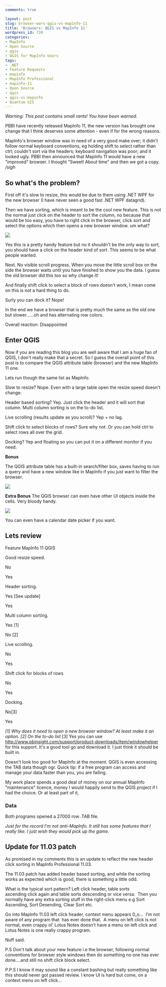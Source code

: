 ```yaml
---
comments: true

layout: post
slug: browser-wars-qgis-vs-mapinfo-11
title: 'Browsers: QGIS vs MapInfo 11'
wordpress_id: 720
categories:
- MapInfo
- Open Source
- qgis
- QGIS for MapInfo Users
tags:
- .NET
- Feature Requests
- mapinfo
- MapInfo Professional
- mapinfo-11
- Open Source
- qgis
- qgis-vs-mapinfo
- Quantum GIS
---
```


_Warning: This post contains small rants! You have been warned._

PBBI have recently released MapInfo 11, the new version has brought one change that I think deserves some attention - even if for the wrong reasons.

MapInfo's browser window was in need of a very good make over; it didn't follow normal keyboard conventions, eg holding shift to select rather than ctrl; couldn't sort via the headers; keyboard navigation was poor; and it looked ugly. PBBI then announced that MapInfo 11 would have a new "improved" browser. I thought "Sweet! About time" and then we got a copy. _/sigh_


## So what's the problem?


First off it's slow to resize, this would be due to them using .NET WPF for the new browser (I have never seen a good fast .NET WPF datagrid).

Then we have sorting, which is meant to be the cool new feature. This is not the normal just click on the header to sort the column, no because that would be too easy, you have to right click in the browser, click sort and select the options which then opens a new browser window. um what?

[![](http://woostuff.files.wordpress.com/2011/07/mapinfosort.png)](http://woostuff.files.wordpress.com/2011/07/mapinfosort.png)

Yes this is a pretty handy feature but no it shouldn't be the only way to sort, you should have a click on the header kind of sort. This seems to be what people wanted.

Next. No visible scroll progress. When you move the little scroll box on the side the browser waits until you have finished to show you the data. I guess the old browser did this too so why change it!

And finally shift click to select a block of rows doesn't work, I mean come on this is not a hard thing to do.

Surly you can dock it? Nope!

In the end we have a browser that is pretty much the same as the old one but slower......oh and has alternating row colors.

Overall reaction: Disappointed


## Enter QGIS


Now if you are reading this blog you are well aware that I am a huge fan of QGIS, I don't really make that a secret. So I guess the overall point of this post is to compare the QGIS attribute table (browser) and the new MapInfo 11 one.

Lets run though the same list as MapInfo.

Slow to resize? Nope. Even with a large table open the resize speed doesn't change.

Header based sorting? Yep. Just click the header and it will sort that column. Multi column sorting is on the to-do list.

Live scrolling (results update as you scroll)? Yep + no lag.

Shift click to select blocks of rows? Sure why not. Or you can hold ctrl to select rows all over the grid.

Docking? Yep and floating so you can put it on a different monitor if you need.

**Bonus**

The QGIS attribute table has a built-in search/filter box, saves having to run a query and have a new window like in MapInfo if you just want to filter the browser.

[![](http://woostuff.files.wordpress.com/2011/07/qgisattribute.png)](http://woostuff.files.wordpress.com/2011/07/qgisattribute.png)

**Extra Bonus**
The QGIS browser can even have other UI objects inside the cells. Very bloody handy.

[![](http://woostuff.files.wordpress.com/2011/07/control.png)](http://woostuff.files.wordpress.com/2011/07/control.png)

You can even have a calendar date picker if you want.


## Lets review









Feature
MapInfo 11
QGIS





Good resize speed.


No


Yes






Header sorting.


Yes [See update]


Yes






Multi column sorting.


Yes [1]


No [2]






Live scrolling.


No


Yes






Shift click for blocks of rows


No


Yes






Docking.


No[3]


Yes




_[1] Why does it need to open a new browser window? At least make it an option.
[2] On the to-do list_
[3] Yes you can use http://www.pbinsight.com/support/product-downloads/item/windowhelper for this support. It's a good tool go and download it. I just think it should be built in.

Doesn't look too good for MapInfo at the moment. QGIS is even accessing the TAB data though ogr. Quick tip: if a free program can access and manage your data faster than you, you are failing.

My work place spends a good deal of money on our annual MapInfo "maintenance" licence, money I would happily send to the QGIS project if I had the choice. Or at least part of it,


### Data


Both programs opened a 27000 row .TAB file.

_Just for the record I'm not anti-MapInfo. It still has some features that I really like. I just wish they would pick up the game._


## Update for 11.03 patch


As promised in my comments this is an update to reflect the new header click sorting in MapInfo Professional 11.03.

The 11.03 patch has added header based sorting, and while the sorting works as expected which is good, there is something a little odd.

What is the typical sort pattern? Left click header, table sorts ascending click again and table sorts descending or vice versa.  Then you normally have any extra sorting stuff in the right-click menu e.g Sort Ascending, Sort Desending, Clear Sort etc.

Go into MapInfo 11.03 left click header, context menu appears 0_o...  I'm not aware of any program that  has ever done that.  A menu on left click is not normal, even crappy ol' Lotus Notes doesn't have a menu on left click and Lotus Notes is one really crappy program.

Nuff said.

P.S Don't talk about your new feature i.e the browser, following normal conventions for browser style windows then do something no one has ever done....and still no shift click block select.

P.P.S I know it may sound like a constant bashing but really something like this should never got passed review. I know UI is hard but come, on a context menu on left click...
